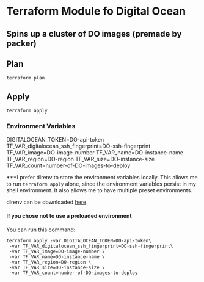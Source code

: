 # Terraform Module fo Digital Ocean

## Spins up a cluster of DO images (premade by packer)

## Plan
`terraform plan`

## Apply
`terraform apply`

### Environment Variables

DIGITALOCEAN_TOKEN=DO-api-token
TF_VAR_digitalocean_ssh_fingerprint=DO-ssh-fingerprint
TF_VAR_image=DO-image-number
TF_VAR_name=DO-instance-name
TF_VAR_region=DO-region
TF_VAR_size=DO-instance-size
TF_VAR_count=number-of-DO-images-to-deploy

\*\*\*I prefer direnv to store the environment variables locally. This allows me to run `terraform apply` alone, since the environment variables persist in my shell environment. It also allows me to have multiple preset environments.

direnv can be downloaded [here](https://direnv.net/)

#### If you chose not to use a preloaded environment

You can run this command:

```
terraform apply -var DIGITALOCEAN_TOKEN=DO-api-token\
 -var TF_VAR_digitalocean_ssh_fingerprint=DO-ssh-fingerprint\
 -var TF_VAR_image=DO-image-number \
 -var TF_VAR_name=DO-instance-name \
 -var TF_VAR_region=DO-region \
 -var TF_VAR_size=DO-instance-size \
 -var TF_VAR_count=number-of-DO-images-to-deploy

``` 
